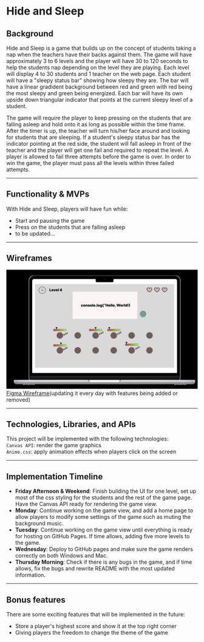 # Hide and Sleep  

## Background  
Hide and Sleep is a game that builds up on the concept of students taking a nap when the teachers have their backs against them. The game will have approximately 3 to 6 levels and the player will have 30 to 120 seconds to help the students nap depending on the level they are playing. Each level will display 4 to 30 students and 1 teacher on the web page. Each student will have a "sleepy status bar" showing how sleepy they are. The bar will have a linear gradident background between red and green with red being the most sleepy and green being energized. Each bar will have its own upside down triangular indicator that points at the current sleepy level of a student.  

The game will require the player to keep pressing on the students that are falling asleep and hold onto it as long as possible within the time frame. After the timer is up, the teacher will turn his/her face around and looking for students that are sleeping. If a student's sleepy status bar has the indicator pointing at the red side, the student will fall asleep in front of the teacher and the player will get one fail and required to repeat the level. A player is allowed to fail three attempts before the game is over. In order to win the game, the player must pass all the levels within three failed attempts.

----
## Functionality & MVPs  
With Hide and Sleep, players will have fun while:  
- Start and pausing the game
- Press on the students that are falling asleep
- to be updated...

----
## Wireframes
![Hide and Sleep Wireframe](src/assets/images/wireframe.png)
[Figma Wireframe](https://www.figma.com/proto/2qE9LmP9WiDT8S0dl0k2zp/JSP-Game-Wireframe?page-id=0%3A1&type=design&node-id=120-205&viewport=-1512%2C-175%2C0.5&t=8VkJ8Yarj4JbQxU7-1&scaling=scale-down&starting-point-node-id=120%3A205&mode=design)(updating it every day with features being added or removed)

----
## Technologies, Libraries, and APIs
This project will be implemented with the following technologies:  
`Canvas API`: render the game graphics  
`Anime.css`: apply animation effects when players click on the screen

----
## Implementation Timeline
- __Friday Afternoon & Weekend__: Finish building the UI for one level, set up most of the css styling for the students and the rest of the game page. Have the Canvas API ready for rendering the game view.
- __Monday__: Continue working on the game view, and add a home page to allow players to modify some settings of the game such as muting the background music.
- __Tuesday__: Continue working on the game view until everything is ready for hosting on GitHub Pages. If time allows, adding five more levels to the game.
- __Wednesday__: Deploy to GitHub pages and make sure the game renders correctly on both Windows and Mac.
- __Thursday Morning__: Check if there is any bugs in the game, and if time allows, fix the bugs and rewrite README with the most updated information.

----
## Bonus features
There are some exciting features that will be implemented in the future:  
- Store a player's highest score and show it at the top right corner
- Giving players the freedom to change the theme of the game